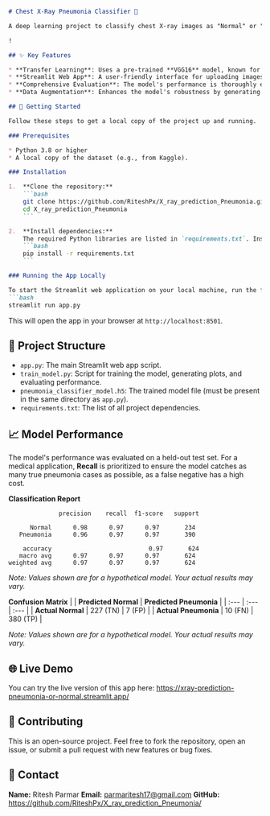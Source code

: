 
````markdown
# Chest X-Ray Pneumonia Classifier 🦠

A deep learning project to classify chest X-ray images as "Normal" or "Pneumonia" using a Convolutional Neural Network (CNN) with transfer learning. This project is deployed as an interactive web application with Streamlit.

!

## ✨ Key Features

* **Transfer Learning**: Uses a pre-trained **VGG16** model, known for its simplicity and effectiveness as a feature extractor.
* **Streamlit Web App**: A user-friendly interface for uploading images and getting instant predictions.
* **Comprehensive Evaluation**: The model's performance is thoroughly evaluated with a focus on **recall**, which is a critical metric for medical diagnoses to minimize false negatives (missed cases of pneumonia).
* **Data Augmentation**: Enhances the model's robustness by generating diverse training data.

## 🚀 Getting Started

Follow these steps to get a local copy of the project up and running.

### Prerequisites

* Python 3.8 or higher
* A local copy of the dataset (e.g., from Kaggle).

### Installation

1.  **Clone the repository:**
    ```bash
    git clone https://github.com/RiteshPx/X_ray_prediction_Pneumonia.git
    cd X_ray_prediction_Pneumonia
    ```

2.  **Install dependencies:**
    The required Python libraries are listed in `requirements.txt`. Install them using `pip`:
    ```bash
    pip install -r requirements.txt
    ```

### Running the App Locally

To start the Streamlit web application on your local machine, run the following command from the project's root directory:
```bash
streamlit run app.py
````

This will open the app in your browser at `http://localhost:8501`.

## 📁 Project Structure

  * `app.py`: The main Streamlit web app script.
  * `train_model.py`: Script for training the model, generating plots, and evaluating performance.
  * `pneumonia_classifier_model.h5`: The trained model file (must be present in the same directory as `app.py`).
  * `requirements.txt`: The list of all project dependencies.

## 📈 Model Performance

The model's performance was evaluated on a held-out test set. For a medical application, **Recall** is prioritized to ensure the model catches as many true pneumonia cases as possible, as a false negative has a high cost.

**Classification Report**

```
              precision    recall  f1-score   support

      Normal      0.98      0.97      0.97       234
   Pneumonia      0.96      0.97      0.97       390

    accuracy                           0.97       624
   macro avg      0.97      0.97      0.97       624
weighted avg      0.97      0.97      0.97       624
```

*Note: Values shown are for a hypothetical model. Your actual results may vary.*

**Confusion Matrix**
| | **Predicted Normal** | **Predicted Pneumonia** |
| :--- | :--- | :--- |
| **Actual Normal** | 227 (TN) | 7 (FP) |
| **Actual Pneumonia** | 10 (FN) | 380 (TP) |

*Note: Values shown are for a hypothetical model. Your actual results may vary.*

## 🌐 Live Demo

You can try the live version of this app here:
https://xray-prediction-pneumonia-or-normal.streamlit.app/

## 🤝 Contributing

This is an open-source project. Feel free to fork the repository, open an issue, or submit a pull request with new features or bug fixes.

## 📧 Contact

**Name:** Ritesh Parmar
**Email:** parmaritesh17@gmail.com
**GitHub:** https://github.com/RiteshPx/X_ray_prediction_Pneumonia/

```
```

